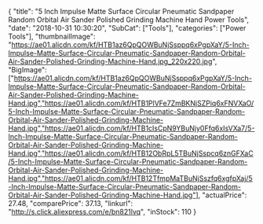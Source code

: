 {
	"title": "5 Inch Impulse Matte Surface Circular Pneumatic Sandpaper Random Orbital  Air Sander Polished Grinding Machine Hand Power Tools",
	"date": "2018-10-31 10:30:20",
	"SubCat": ["Tools"],
	"categories": ["Power Tools"],
	"thumbnailImage": "https://ae01.alicdn.com/kf/HTB1az6QpQOWBuNjSsppq6xPgpXaY/5-Inch-Impulse-Matte-Surface-Circular-Pneumatic-Sandpaper-Random-Orbital-Air-Sander-Polished-Grinding-Machine-Hand.jpg_220x220.jpg",
	"BigImage": ["https://ae01.alicdn.com/kf/HTB1az6QpQOWBuNjSsppq6xPgpXaY/5-Inch-Impulse-Matte-Surface-Circular-Pneumatic-Sandpaper-Random-Orbital-Air-Sander-Polished-Grinding-Machine-Hand.jpg","https://ae01.alicdn.com/kf/HTB1PlVFe7ZmBKNjSZPiq6xFNVXaO/5-Inch-Impulse-Matte-Surface-Circular-Pneumatic-Sandpaper-Random-Orbital-Air-Sander-Polished-Grinding-Machine-Hand.jpg","https://ae01.alicdn.com/kf/HTB1cIsCpN9YBuNjy0Ffq6xIsVXa7/5-Inch-Impulse-Matte-Surface-Circular-Pneumatic-Sandpaper-Random-Orbital-Air-Sander-Polished-Grinding-Machine-Hand.jpg","https://ae01.alicdn.com/kf/HTB12ObRpL5TBuNjSspcq6znGFXaC/5-Inch-Impulse-Matte-Surface-Circular-Pneumatic-Sandpaper-Random-Orbital-Air-Sander-Polished-Grinding-Machine-Hand.jpg","https://ae01.alicdn.com/kf/HTB12TfmpMaTBuNjSszfq6xgfpXaj/5-Inch-Impulse-Matte-Surface-Circular-Pneumatic-Sandpaper-Random-Orbital-Air-Sander-Polished-Grinding-Machine-Hand.jpg"],
	"actualPrice": 27.48,
	"comparePrice": 37.13,
	"linkurl": "http://s.click.aliexpress.com/e/bn821lvq",
	"inStock": 110
}
